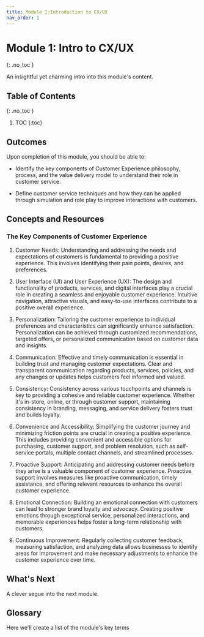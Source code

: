 ```yaml
---
title: Module 1:Introduction to CX/UX
nav_order: 1
---
```


<!-- prettier-ignore-start -->

# Module 1: Intro to CX/UX
{: .no_toc }

An insightful yet charming intro into this module's content. 

## Table of Contents
{: .no_toc }

1. TOC
{:toc}

<!-- prettier-ignore-end -->

## Outcomes

Upon completion of this module, you should be able to:

- Identify the key components of Customer Experience philosophy, process, and the value delivery model to understand their role in customer service.

- Define customer service techniques and how they can be applied through simulation and role play to improve interactions with customers.

## Concepts and Resources

### The Key Components of Customer Experience

1. Customer Needs: Understanding and addressing the needs and expectations of customers is fundamental to providing a positive experience. This involves identifying their pain points, desires, and preferences.

1. User Interface (UI) and User Experience (UX): The design and functionality of products, services, and digital interfaces play a crucial role in creating a seamless and enjoyable customer experience. Intuitive navigation, attractive visuals, and easy-to-use interfaces contribute to a positive overall experience.

1. Personalization: Tailoring the customer experience to individual preferences and characteristics can significantly enhance satisfaction. Personalization can be achieved through customized recommendations, targeted offers, or personalized communication based on customer data and insights.

1. Communication: Effective and timely communication is essential in building trust and managing customer expectations. Clear and transparent communication regarding products, services, policies, and any changes or updates helps customers feel informed and valued.

1. Consistency: Consistency across various touchpoints and channels is key to providing a cohesive and reliable customer experience. Whether it's in-store, online, or through customer support, maintaining consistency in branding, messaging, and service delivery fosters trust and builds loyalty.

1. Convenience and Accessibility: Simplifying the customer journey and minimizing friction points are crucial in creating a positive experience. This includes providing convenient and accessible options for purchasing, customer support, and problem resolution, such as self-service portals, multiple contact channels, and streamlined processes.

1. Proactive Support: Anticipating and addressing customer needs before they arise is a valuable component of customer experience. Proactive support involves measures like proactive communication, timely assistance, and offering relevant resources to enhance the overall customer experience.

1. Emotional Connection: Building an emotional connection with customers can lead to stronger brand loyalty and advocacy. Creating positive emotions through exceptional service, personalized interactions, and memorable experiences helps foster a long-term relationship with customers.

1. Continuous Improvement: Regularly collecting customer feedback, measuring satisfaction, and analyzing data allows businesses to identify areas for improvement and make necessary adjustments to enhance the customer experience over time.

## What's Next

A clever segue into the next module.

## Glossary

Here we'll create a list of the module's key terms
